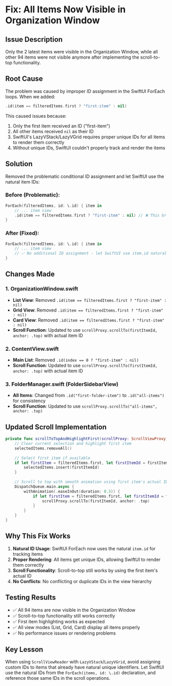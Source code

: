 # Fix: All Items Now Visible in Organization Window

## Issue Description
Only the 2 latest items were visible in the Organization Window, while all other 94 items were not visible anymore after implementing the scroll-to-top functionality.

## Root Cause
The problem was caused by improper ID assignment in the SwiftUI ForEach loops. When we added:
```swift
.id(item == filteredItems.first ? "first-item" : nil)
```

This caused issues because:
1. Only the first item received an ID ("first-item")
2. All other items received `nil` as their ID
3. SwiftUI's LazyVStack/LazyVGrid requires proper unique IDs for all items to render them correctly
4. Without unique IDs, SwiftUI couldn't properly track and render the items

## Solution
Removed the problematic conditional ID assignment and let SwiftUI use the natural item IDs:

### Before (Problematic):
```swift
ForEach(filteredItems, id: \.id) { item in
    // ... item view
    .id(item == filteredItems.first ? "first-item" : nil) // ❌ This broke item rendering
}
```

### After (Fixed):
```swift
ForEach(filteredItems, id: \.id) { item in
    // ... item view
    // ✅ No additional ID assignment - let SwiftUI use item.id naturally
}
```

## Changes Made

### 1. OrganizationWindow.swift
- **List View**: Removed `.id(item == filteredItems.first ? "first-item" : nil)`
- **Grid View**: Removed `.id(item == filteredItems.first ? "first-item" : nil)`
- **Card View**: Removed `.id(item == filteredItems.first ? "first-item" : nil)`
- **Scroll Function**: Updated to use `scrollProxy.scrollTo(firstItemId, anchor: .top)` with actual item ID

### 2. ContentView.swift
- **Main List**: Removed `.id(index == 0 ? "first-item" : nil)`
- **Scroll Function**: Updated to use `scrollProxy.scrollTo(firstItemId, anchor: .top)` with actual item ID

### 3. FolderManager.swift (FolderSidebarView)
- **All Items**: Changed from `.id("first-folder-item")` to `.id("all-items")` for consistency
- **Scroll Function**: Updated to use `scrollProxy.scrollTo("all-items", anchor: .top)`

## Updated Scroll Implementation

```swift
private func scrollToTopAndHighlightFirst(scrollProxy: ScrollViewProxy) {
    // Clear current selection and highlight first item
    selectedItems.removeAll()
    
    // Select first item if available
    if let firstItem = filteredItems.first, let firstItemId = firstItem.id {
        selectedItems.insert(firstItemId)
    }
    
    // Scroll to top with smooth animation using first item's actual ID
    DispatchQueue.main.async {
        withAnimation(.easeInOut(duration: 0.3)) {
            if let firstItem = filteredItems.first, let firstItemId = firstItem.id {
                scrollProxy.scrollTo(firstItemId, anchor: .top)
            }
        }
    }
}
```

## Why This Fix Works

1. **Natural ID Usage**: SwiftUI ForEach now uses the natural `item.id` for tracking items
2. **Proper Rendering**: All items get unique IDs, allowing SwiftUI to render them correctly
3. **Scroll Functionality**: Scroll-to-top still works by using the first item's actual ID
4. **No Conflicts**: No conflicting or duplicate IDs in the view hierarchy

## Testing Results
- ✅ All 94 items are now visible in the Organization Window
- ✅ Scroll-to-top functionality still works correctly
- ✅ First item highlighting works as expected
- ✅ All view modes (List, Grid, Card) display all items properly
- ✅ No performance issues or rendering problems

## Key Lesson
When using `ScrollViewReader` with `LazyVStack`/`LazyVGrid`, avoid assigning custom IDs to items that already have natural unique identifiers. Let SwiftUI use the natural IDs from the `ForEach(items, id: \.id)` declaration, and reference those same IDs in the scroll operations.
